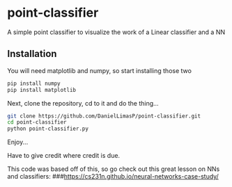 # point-classifier
A simple point classifier to visualize the work of a Linear classifier and a NN

## Installation
You will need matplotlib and numpy, so start installing those two

```bash
pip install numpy
pip install matplotlib
```

Next, clone the repository, cd to it and do the thing...
```bash
git clone https://github.com/DanielLimasP/point-classifier.git
cd point-classifier
python point-classifier.py
```

Enjoy...

Have to give credit where credit is due. 

This code was based off of this, so go check out this great lesson on NNs and classifiers:
###https://cs231n.github.io/neural-networks-case-study/
